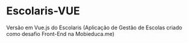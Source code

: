 # Escolaris-VUE
Versão em Vue.js do Escolaris (Aplicação de Gestão de Escolas criado como desafio Front-End na Mobieduca.me)

